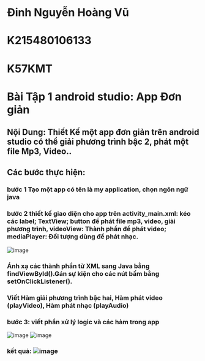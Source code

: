 # Đinh Nguyễn Hoàng Vũ
# K215480106133
# K57KMT
# Bài Tập 1 android studio: App Đơn giản
## Nội Dung: Thiết Kế một app đơn giản trên android studio có thể giải phương trình bậc 2, phát một file Mp3, Video..
## Các bước thực hiện:
### bước 1 Tạo một app có tên là my application, chọn ngôn ngữ java
### bước 2 thiết kế giao diện cho app trên activity_main.xml: kéo các label; TextView; button để phát file mp3, video, giải phương trình, videoView: Thành phần để phát video; mediaPlayer: Đối tượng dùng để phát nhạc.
![image](https://github.com/user-attachments/assets/e0b9bc2f-04a6-4c31-b609-b3487a8e60a4)
### Ánh xạ các thành phần từ XML sang Java bằng findViewById().Gán sự kiện cho các nút bấm bằng setOnClickListener().
### Viết Hàm giải phương trình bậc hai, Hàm phát video (playVideo), Hàm phát nhạc (playAudio)
### bước 3: viết phần xử lý logic và các hàm trong app 
![image](https://github.com/user-attachments/assets/12de6637-1854-4c1b-af39-6ab8f85510de)
![image](https://github.com/user-attachments/assets/446ca625-b184-46eb-9ce8-27e27372aa0d)
### kết quả: ![image](https://github.com/user-attachments/assets/5170c3d7-72d6-4210-bb28-d9d67454b8ef)


